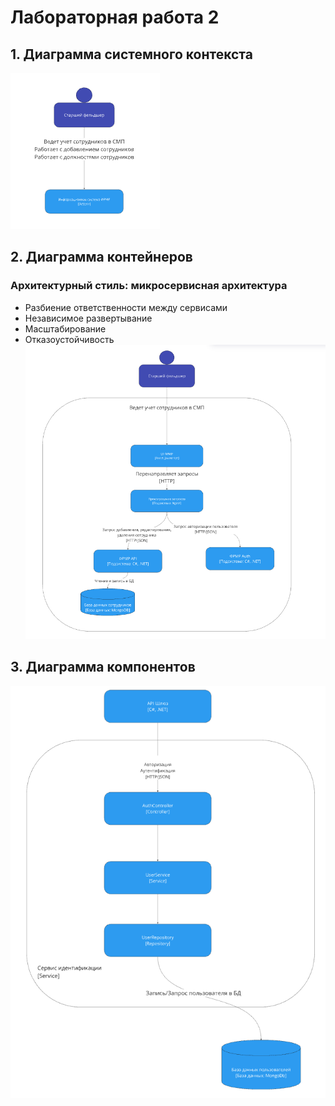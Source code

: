 # Лабораторная работа 2

## 1. Диаграмма системного контекста

![image](context.png)

## 2. Диаграмма контейнеров

### Архитектурный стиль: микросервисная архитектура
 * Разбиение ответственности между сервисами
 * Независимое развертывание 
 * Масштабирование 
 * Отказоустойчивость
![image](containers.png)

## 3. Диаграмма компонентов

![image](components.png)